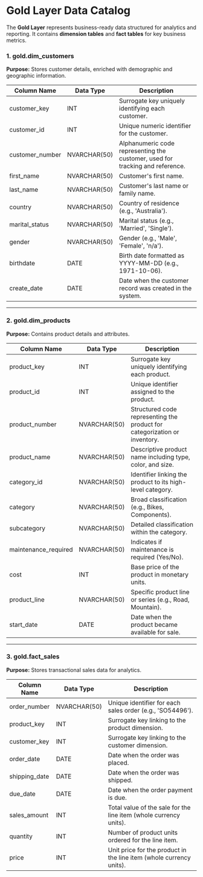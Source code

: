 # Gold Layer Data Catalog

The **Gold Layer** represents business-ready data structured for analytics and reporting. It contains **dimension tables** and **fact tables** for key business metrics.

### 1. **gold.dim_customers**
**Purpose:** Stores customer details, enriched with demographic and geographic information.

| Column Name      | Data Type     | Description                                                                 |
|-----------------|---------------|-----------------------------------------------------------------------------|
| customer_key     | INT           | Surrogate key uniquely identifying each customer.                           |
| customer_id      | INT           | Unique numeric identifier for the customer.                                 |
| customer_number  | NVARCHAR(50)  | Alphanumeric code representing the customer, used for tracking and reference. |
| first_name       | NVARCHAR(50)  | Customer's first name.                                                      |
| last_name        | NVARCHAR(50)  | Customer's last name or family name.                                        |
| country          | NVARCHAR(50)  | Country of residence (e.g., 'Australia').                                   |
| marital_status   | NVARCHAR(50)  | Marital status (e.g., 'Married', 'Single').                                 |
| gender           | NVARCHAR(50)  | Gender (e.g., 'Male', 'Female', 'n/a').                                     |
| birthdate        | DATE          | Birth date formatted as YYYY-MM-DD (e.g., 1971-10-06).                      |
| create_date      | DATE          | Date when the customer record was created in the system.                    |

---

### 2. **gold.dim_products**
**Purpose:** Contains product details and attributes.

| Column Name         | Data Type     | Description                                                                 |
|--------------------|---------------|-----------------------------------------------------------------------------|
| product_key         | INT           | Surrogate key uniquely identifying each product.                             |
| product_id          | INT           | Unique identifier assigned to the product.                                   |
| product_number      | NVARCHAR(50)  | Structured code representing the product for categorization or inventory.    |
| product_name        | NVARCHAR(50)  | Descriptive product name including type, color, and size.                    |
| category_id         | NVARCHAR(50)  | Identifier linking the product to its high-level category.                   |
| category            | NVARCHAR(50)  | Broad classification (e.g., Bikes, Components).                              |
| subcategory         | NVARCHAR(50)  | Detailed classification within the category.                                 |
| maintenance_required| NVARCHAR(50)  | Indicates if maintenance is required (Yes/No).                                |
| cost                | INT           | Base price of the product in monetary units.                                  |
| product_line        | NVARCHAR(50)  | Specific product line or series (e.g., Road, Mountain).                       |
| start_date          | DATE          | Date when the product became available for sale.                               |

---

### 3. **gold.fact_sales**
**Purpose:** Stores transactional sales data for analytics.

| Column Name     | Data Type     | Description                                                                 |
|-----------------|---------------|-----------------------------------------------------------------------------|
| order_number    | NVARCHAR(50)  | Unique identifier for each sales order (e.g., 'SO54496').                   |
| product_key     | INT           | Surrogate key linking to the product dimension.                              |
| customer_key    | INT           | Surrogate key linking to the customer dimension.                             |
| order_date      | DATE          | Date when the order was placed.                                             |
| shipping_date   | DATE          | Date when the order was shipped.                                            |
| due_date        | DATE          | Date when the order payment is due.                                         |
| sales_amount    | INT           | Total value of the sale for the line item (whole currency units).           |
| quantity        | INT           | Number of product units ordered for the line item.                           |
| price           | INT           | Unit price for the product in the line item (whole currency units).         |